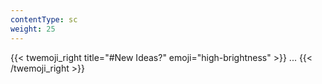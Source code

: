 ```yaml
---
contentType: sc
weight: 25
---
```


{{< twemoji_right title="#New Ideas?" emoji="high-brightness" >}}
...
{{< /twemoji_right >}}
